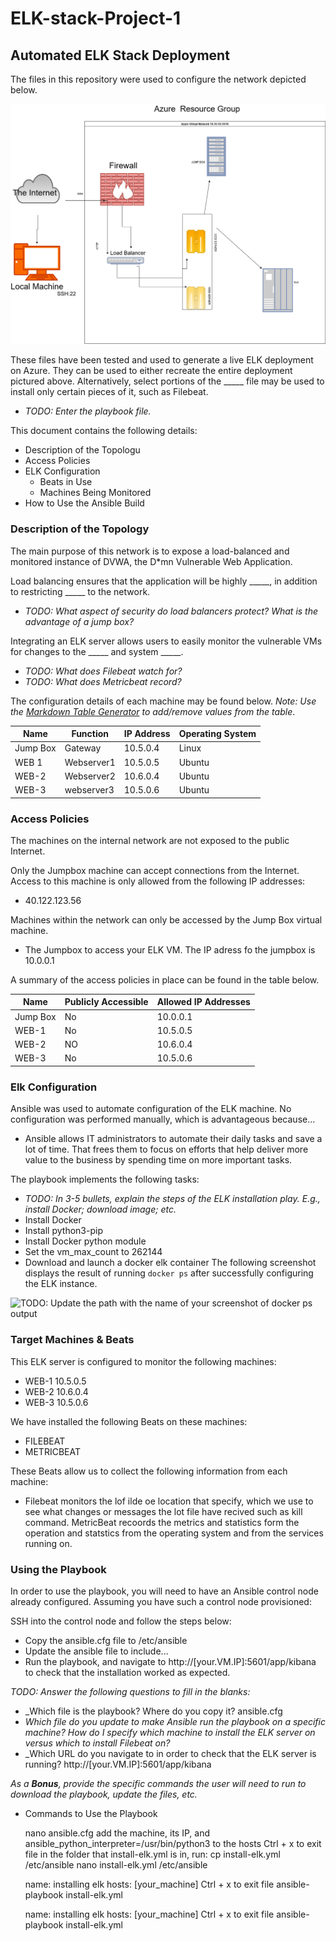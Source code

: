 # ELK-stack-Project-1
## Automated ELK Stack Deployment

The files in this repository were used to configure the network depicted below.

![TODO: Update the path with the name of your diagram](/Diagrams/Project1.jpg)

These files have been tested and used to generate a live ELK deployment on Azure. They can be used to either recreate the entire deployment pictured above. Alternatively, select portions of the _____ file may be used to install only certain pieces of it, such as Filebeat.

  - _TODO: Enter the playbook file._

This document contains the following details:
- Description of the Topologu
- Access Policies
- ELK Configuration
  - Beats in Use
  - Machines Being Monitored
- How to Use the Ansible Build


### Description of the Topology

The main purpose of this network is to expose a load-balanced and monitored instance of DVWA, the D*mn Vulnerable Web Application.

Load balancing ensures that the application will be highly _____, in addition to restricting _____ to the network.
- _TODO: What aspect of security do load balancers protect? What is the advantage of a jump box?_

Integrating an ELK server allows users to easily monitor the vulnerable VMs for changes to the _____ and system _____.
- _TODO: What does Filebeat watch for?_
- _TODO: What does Metricbeat record?_

The configuration details of each machine may be found below.
_Note: Use the [Markdown Table Generator](http://www.tablesgenerator.com/markdown_tables) to add/remove values from the table_.

| Name     | Function | IP Address | Operating System |
|----------|----------|------------|------------------|
| Jump Box | Gateway  | 10.5.0.4   | Linux            |
| WEB 1    |Webserver1| 10.5.0.5   | Ubuntu           |
| WEB-2    |Webserver2| 10.6.0.4   | Ubuntu           |
| WEB-3    |webserver3| 10.5.0.6   | Ubuntu

### Access Policies

The machines on the internal network are not exposed to the public Internet. 

Only the Jumpbox machine can accept connections from the Internet. Access to this machine is only allowed from the following IP addresses:
-   40.122.123.56

Machines within the network can only be accessed by the Jump Box virtual machine.
- The Jumpbox to access your ELK VM. The IP adress fo the jumpbox is 10.0.0.1

A summary of the access policies in place can be found in the table below.

| Name     | Publicly Accessible | Allowed IP Addresses |
|----------|---------------------|----------------------|
| Jump Box | No                  | 10.0.0.1             |
| WEB-1    | No                  | 10.5.0.5             |
| WEB-2    | NO                  | 10.6.0.4             |
| WEB-3    | No                  | 10.5.0.6
### Elk Configuration

Ansible was used to automate configuration of the ELK machine. No configuration was performed manually, which is advantageous because...
- Ansible allows IT administrators to automate their daily tasks and save a lot of time. That frees them to focus on efforts that help deliver more value to the business by spending time on more important tasks.

The playbook implements the following tasks:
- _TODO: In 3-5 bullets, explain the steps of the ELK installation play. E.g., install Docker; download image; etc._
- Install Docker
- Install python3-pip
- Install Docker python module
- Set the vm_max_count to 262144
- Download and launch a docker elk container
The following screenshot displays the result of running `docker ps` after successfully configuring the ELK instance.

![TODO: Update the path with the name of your screenshot of docker ps output](Images/docker_ps_output.png)

### Target Machines & Beats ###
This ELK server is configured to monitor the following machines:
- WEB-1 10.5.0.5
- WEB-2 10.6.0.4
- WEB-3 10.5.0.6

We have installed the following Beats on these machines:
- FILEBEAT
- METRICBEAT

These Beats allow us to collect the following information from each machine:
- Filebeat monitors the lof ilde oe location that specify, which we use to see what changes or messages the lot file have recived such as kill command. MetricBeat recoords the metrics and statistics form the operation and statstics from the operating system and from the services running on.

### Using the Playbook ###
In order to use the playbook, you will need to have an Ansible control node already configured. Assuming you have such a control node provisioned: 

SSH into the control node and follow the steps below:
- Copy the ansible.cfg file to /etc/ansible
- Update the ansible file to include...
- Run the playbook, and navigate to http://[your.VM.IP]:5601/app/kibana to check that the installation worked as expected.

_TODO: Answer the following questions to fill in the blanks:_
- _Which file is the playbook? Where do you copy it? ansible.cfg
- _Which file do you update to make Ansible run the playbook on a specific machine? How do I specify which machine to install the ELK server on versus which to install Filebeat on?_
- _Which URL do you navigate to in order to check that the ELK server is running?
http://[your.VM.IP]:5601/app/kibana 

_As a **Bonus**, provide the specific commands the user will need to run to download the playbook, update the files, etc._
- Commands to Use the Playbook

    nano ansible.cfg
    add the machine, its IP, and ansible_python_interpreter=/usr/bin/python3 to the hosts
    Ctrl + x to exit file
    in the folder that install-elk.yml is in, run: cp install-elk.yml /etc/ansible
    nano install-elk.yml /etc/ansible

    name: installing elk hosts: [your_machine]
    Ctrl + x to exit file
    ansible-playbook install-elk.yml

    name: installing elk hosts: [your_machine]
    Ctrl + x to exit file
    ansible-playbook install-elk.yml